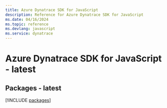 ```yaml
---
title: Azure Dynatrace SDK for JavaScript
description: Reference for Azure Dynatrace SDK for JavaScript
ms.date: 04/16/2024
ms.topic: reference
ms.devlang: javascript
ms.service: dynatrace
---
```

# Azure Dynatrace SDK for JavaScript - latest
## Packages - latest
[!INCLUDE [packages](dynatrace-index.md)]